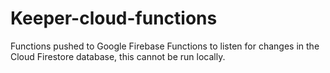 # Keeper-cloud-functions

Functions pushed to Google Firebase Functions to listen for changes in the Cloud Firestore database, this cannot be run locally.

